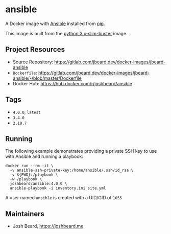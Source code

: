 # ansible

A Docker image with [Ansible](https://www.ansible.com/) installed from
[pip](https://pypi.org/project/ansible/).

This image is built from the [python:3.x-slim-buster](https://hub.docker.com/_/python)
image.

## Project Resources

* Source Repository: <https://gitlab.com/jbeard.dev/docker-images/jbeard-ansible>
* `Dockerfile`: <https://gitlab.com/jbeard.dev/docker-images/jbeard-ansible/-/blob/master/Dockerfile>
* Docker Hub: <https://hub.docker.com/r/joshbeard/ansible>

## Tags

* `4.0.0`, `latest`
* `3.4.0`
* `2.10.7`

## Running

The following example demonstrates providing a private SSH key to use with
Ansible and running a playbook:

```shell
docker run --rm -it \
  -v ansible-ssh-private-key:/home/ansible/.ssh/id_rsa \
  -v ${PWD}:/playbook \
  -w /playbook \
  joshbeard/ansible:4.0.0 \
  ansible-playbook -i inventory.ini site.yml
```

A user named `ansible` is created with a UID/GID of `1055`

## Maintainers

* Josh Beard, <https://joshbeard.me>
